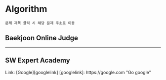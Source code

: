 # Algorithm
```
문제 제목 클릭 시 해당 문제 주소로 이동
```
<h2>Baekjoon Online Judge  </h2>

<hr/>
<h2>SW Expert Academy</h2>  
Link: [Google][googlelink]
[googlelink]: https://google.com "Go google"
